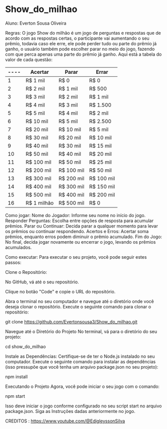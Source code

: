 # Show_do_milhao

Aluno: Everton Sousa Oliveira

Regras: O jogo Show do milhão é um jogo de perguntas e respostas que de acordo com as respostas certas, o participante vai aumentando o seu prêmio, todavia caso ele erre, ele pode perder tudo ou parte do prêmio já ganho, o usuário também pode escolher parar no meio do jogo, fazendo com que perca apenas uma parte do prêmio já ganho. Aqui está a tabela do valor de cada questão:

----|Acertar	|Parar	    |Errar      |
|---|-----------|-----------|-----------|
|1	|R$ 1 mil	|R$ 0	    |R$ 0       |
|2	|R$ 2 mil	|R$ 1 mil	|R$ 500     |
|3	|R$ 3 mil	|R$ 2 mil	|R$ 1 mil   |
|4	|R$ 4 mil	|R$ 3 mil	|R$ 1.500   |
|5	|R$ 5 mil	|R$ 4 mil	|R$ 2 mil   |
|6	|R$ 10 mil	|R$ 5 mil	|R$ 2.500   |
|7	|R$ 20 mil	|R$ 10 mil	|R$ 5 mil   |
|8	|R$ 30 mil	|R$ 20 mil	|R$ 10 mil  |
|9	|R$ 40 mil	|R$ 30 mil	|R$ 15 mil  |
|10	|R$ 50 mil	|R$ 40 mil	|R$ 20 mil  |
|11	|R$ 100 mil	|R$ 50 mil	|R$ 25 mil  |
|12	|R$ 200 mil	|R$ 100 mil	|R$ 50 mil  |
|13	|R$ 300 mil	|R$ 200 mil	|R$ 100 mil |
|14	|R$ 400 mil	|R$ 300 mil	|R$ 150 mil |
|15	|R$ 500 mil	|R$ 400 mil	|R$ 200 mil |
|16	|R$ 1 milhão|R$ 500 mil	|R$ 0       |

Como jogar: 
Nome do Jogador: Informe seu nome no início do jogo.
Responder Perguntas: Escolha entre opções de resposta para acumular prêmios.
Parar ou Continuar: Decida parar a qualquer momento para levar os prêmios ou continuar respondendo.
Acertos e Erros: Acertar soma prêmios, enquanto erros podem diminuir o prêmio acumulado.
Fim do Jogo: No final, decida jogar novamente ou encerrar o jogo, levando os prêmios acumulados.

Como executar: 
Para executar o seu projeto, você pode seguir estes passos:

Clone o Repositório:

No GitHub, vá até o seu repositório.

Clique no botão "Code" e copie o URL do repositório.

Abra o terminal no seu computador e navegue até o diretório onde você deseja clonar o repositório. Execute o seguinte comando para clonar o repositório:

git clone https://github.com/Evertonsousa3/Show_do_milhao.git

Navegue até o Diretório do Projeto No terminal, vá para o diretório do seu projeto:

cd show_do_milhao

Instale as Dependências: Certifique-se de ter o Node.js instalado no seu computador. Execute o seguinte comando para instalar as dependências (isso pressupõe que você tenha um arquivo package.json no seu projeto):

npm install

Executando o Projeto Agora, você pode iniciar o seu jogo com o comando:

npm start

Isso deve iniciar o jogo conforme configurado no seu script start no arquivo package.json. Siga as Instruções dadas anteriormente no jogo.

CREDITOS : https://www.youtube.com/@EdigleyssonSilva